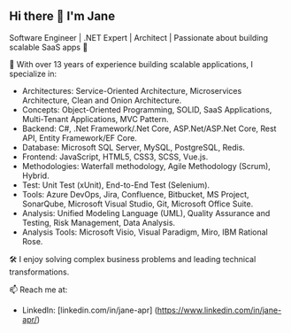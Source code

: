 ## Hi there 👋 I'm Jane

Software Engineer | .NET Expert | Architect | Passionate about building scalable SaaS apps 🚀

💼 With over 13 years of experience building scalable applications, I specialize in:
- Architectures: Service-Oriented Architecture, Microservices Architecture, Clean and Onion Architecture.
-	Concepts: Object-Oriented Programming, SOLID, SaaS Applications, Multi-Tenant Applications, MVC Pattern.
- Backend: C#, .Net Framework/.Net Core, ASP.Net/ASP.Net Core, Rest API, Entity Framework/EF Core.
- Database: Microsoft SQL Server, MySQL, PostgreSQL, Redis.
- Frontend: JavaScript, HTML5, CSS3, SCSS, Vue.js.
- Methodologies: Waterfall methodology, Agile Methodology (Scrum), Hybrid.
-	Test: Unit Test (xUnit), End-to-End Test (Selenium).
- Tools: Azure DevOps, Jira, Confluence, Bitbucket, MS Project, SonarQube, Microsoft Visual Studio, Git, Microsoft Office Suite.
- Analysis: Unified Modeling Language (UML), Quality Assurance and Testing, Risk Management, Data Analysis.
- Analysis Tools: Microsoft Visio, Visual Paradigm, Miro, IBM Rational Rose.


🛠️ I enjoy solving complex business problems and leading technical transformations. 

📫 Reach me at:
- LinkedIn: [linkedin.com/in/jane-apr] (https://www.linkedin.com/in/jane-apr/)

<!-- 
![Top Languages](https://github-readme-stats.vercel.app/api/top-langs/?username=JaneCodeLab&layout=compact&theme=tokyonight)
![My GitHub Stats](https://github-readme-stats.vercel.app/api?username=JaneCodeLab&show_icons=true&theme=tokyonight&count_private=true)
-->
